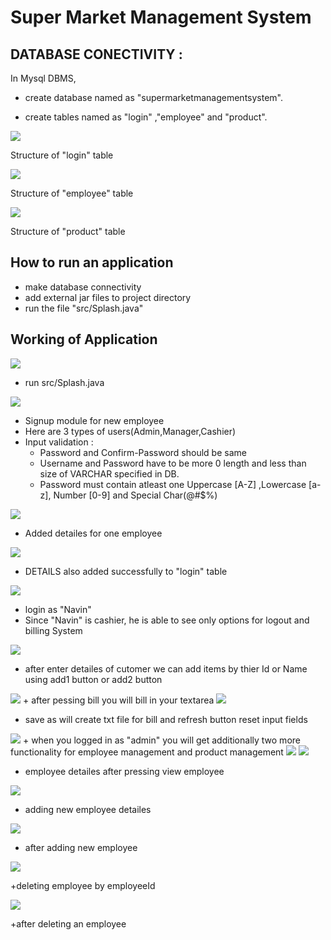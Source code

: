 
# Super Market Management System



## DATABASE CONECTIVITY :


In Mysql DBMS, 
- create database named as "supermarketmanagementsystem".
+ create tables named as "login" ,"employee" and "product".

<img src="screenshots/s1.png" >

Structure of "login" table

<img src="screenshots/s2.png" >


Structure of "employee" table

<img src="screenshots/s3.png" >

Structure of "product" table
## How to run an application

+ make database connectivity
+ add external jar files to project directory
+ run the file "src/Splash.java"
## Working of Application


<img src="screenshots/s4.png" >

+ run src/Splash.java


<img src="screenshots/s5.png" >

+ Signup module for new employee
+ Here are 3 types of users(Admin,Manager,Cashier)
+ Input validation :
    + Password and Confirm-Password should be same
    + Username and Password have to be more 0 length and less than size of VARCHAR specified in DB.
    + Password must contain atleast one Uppercase [A-Z] ,Lowercase [a-z], Number [0-9] and Special Char(@#$%) 

<img src="screenshots/s6.png" >

+ Added detailes for one employee


<img src="screenshots/s7.png" >

+ DETAILS also added successfully to "login" table


<img src="screenshots/s8.png" >

+ login as "Navin"
+ Since "Navin" is cashier, he is able to see only options for logout and billing System

<img src="screenshots/s9.png" >

+ after enter detailes of cutomer we can add items by thier Id or Name using add1 button or add2 button 

<img src="screenshots/s10.png" >
+ after pessing bill you will bill in your textarea
<img src="screenshots/s12.png" >

+ save as will create txt file for bill and refresh button reset input fields



<img src="screenshots/s13.png" >
+ when you logged in as "admin" you will get additionally two more functionality for employee management and product management



<img src="screenshots/s14.png" >


<img src="screenshots/s15.png" >

+ employee detailes after pressing view employee

<img src="screenshots/s16.png" >

+ adding new employee detailes

<img src="screenshots/s17.png" >

+ after adding new employee 

<img src="screenshots/s18.png" >

+deleting employee by employeeId 

<img src="screenshots/s19.png" >

+after deleting an employee

